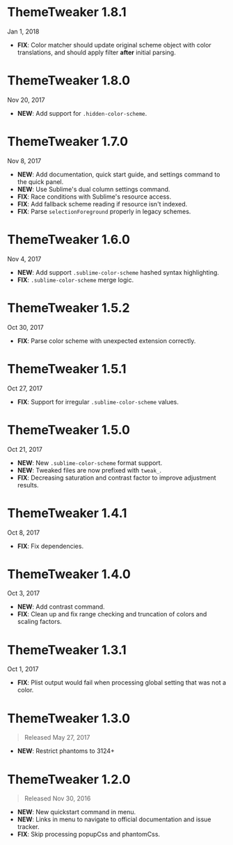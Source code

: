 # ThemeTweaker 1.8.1

Jan 1, 2018

- **FIX**: Color matcher should update original scheme object with color translations, and should apply filter **after** initial parsing.

# ThemeTweaker 1.8.0

Nov 20, 2017

- **NEW**: Add support for `.hidden-color-scheme`.

# ThemeTweaker 1.7.0

Nov 8, 2017

- **NEW**: Add documentation, quick start guide, and settings command to the quick panel.
- **NEW**: Use Sublime's dual column settings command.
- **FIX**: Race conditions with Sublime's resource access.
- **FIX**: Add fallback scheme reading if resource isn't indexed.
- **FIX**: Parse `selectionForeground` properly in legacy schemes.

# ThemeTweaker 1.6.0

Nov 4, 2017

- **NEW**: Add support `.sublime-color-scheme` hashed syntax highlighting.
- **FIX**: `.sublime-color-scheme` merge logic.

# ThemeTweaker 1.5.2

Oct 30, 2017

- **FIX**: Parse color scheme with unexpected extension correctly.

# ThemeTweaker 1.5.1

Oct 27, 2017

- **FIX**: Support for irregular `.sublime-color-scheme` values.

# ThemeTweaker 1.5.0

Oct 21, 2017

- **NEW**: New `.sublime-color-scheme` format support.
- **NEW**: Tweaked files are now prefixed with `tweak_`.
- **FIX**: Decreasing saturation and contrast factor to improve adjustment results.

# ThemeTweaker 1.4.1

Oct 8, 2017

- **FIX**: Fix dependencies.

# ThemeTweaker 1.4.0

Oct 3, 2017

- **NEW**: Add contrast command.
- **FIX**: Clean up and fix range checking and truncation of colors and scaling factors.

# ThemeTweaker 1.3.1

Oct 1, 2017

- **FIX**: Plist output would fail when processing global setting that was not a color.

# ThemeTweaker 1.3.0

> Released May 27, 2017

- **NEW**: Restrict phantoms to 3124+

# ThemeTweaker 1.2.0

> Released Nov 30, 2016

- **NEW**: New quickstart command in menu.
- **NEW**: Links in menu to navigate to official documentation and issue tracker.
- **FIX**: Skip processing popupCss and phantomCss.
